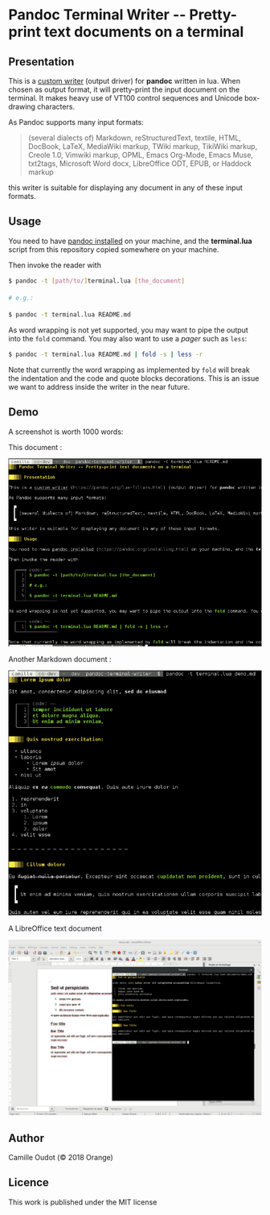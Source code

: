 # Pandoc Terminal Writer -- Pretty-print text documents on a terminal

## Presentation

This is a [custom writer](https://pandoc.org/lua-filters.html) (output driver)
for **pandoc** written in lua. When chosen as output format, it will
pretty-print the input document on the terminal. It makes heavy use of VT100
control sequences and Unicode box-drawing characters.

As Pandoc supports many input formats:

> (several dialects of) Markdown, reStructuredText, textile, HTML, DocBook,
> LaTeX, MediaWiki markup, TWiki markup, TikiWiki markup, Creole 1.0, Vimwiki
> markup, OPML, Emacs Org-Mode, Emacs Muse, txt2tags, Microsoft Word docx,
> LibreOffice ODT, EPUB, or Haddock markup 

this writer is suitable for displaying any document in any of these input
formats.

## Usage

You need to have [pandoc installed](https://pandoc.org/installing.html) on your machine,
and the **terminal.lua** script from this repository copied somewhere on your machine.

Then invoke the reader with

```bash
$ pandoc -t [path/to/]terminal.lua [the_document]

# e.g.:

$ pandoc -t terminal.lua README.md 
```

As word wrapping is not yet supported, you may want to pipe the output into the
`fold` command. You may also want to use a _pager_ such as `less`:

```bash
$ pandoc -t terminal.lua README.md | fold -s | less -r
```

Note that currently the word wrapping as implemented by `fold` will break the
indentation and the code and quote blocks decorations. This is an issue we want
to address inside the writer in the near future.

## Demo

A screenshot is worth 1000 words:

This document :

![](res/screenshot1.png)

Another Markdown document :

![](res/screenshot2.png)

A LibreOffice text document

![](res/screenshot3.png)

## Author

Camille Oudot (© 2018 Orange)

## Licence

This work is published under the MIT license
